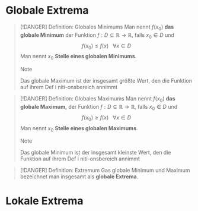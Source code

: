 # Globale Extrema
> [!DANGER] Definition: Globales Minimums
> Man nennt $f(x_0)$ **das globale Minimum** der Funktion $f: D \subseteq \mathbb{R}\to\mathbb{R}$, falls $x_0\in D$ und
> $$f(x_0) \le f(x) \,\,\,\,\, \forall x \in D$$
> Man nennt $x_0$ **Stelle eines globalen Minimums**.
> > [!NOTE]
> > Das globale Maximum ist der insgesamt größte Wert, den die Funktion auf ihrem Def i niti-onsbereich annimmt

> [!DANGER] Definition: Globales Maximums
> Man nennt $f(x_0)$ **das globale Maximum,** der Funktion $f: D \subseteq \mathbb{R}\to\mathbb{R}$, falls $x_0\in D$ und
> $$f(x_0) \ge f(x) \,\,\,\,\, \forall x \in D$$
> Man nennt $x_0$ **Stelle eines globalen Maximums**.
> > [!NOTE]
> > Das globale Minimum ist der insgesamt kleinste Wert, den die Funktion auf ihrem Def i niti-onsbereich annimmt

> [!DANGER] Definition: Extremum
> Gas globale Minimum und Maximum bezeichnet man insgesamt als **globale Extrema**.


# Lokale Extrema
